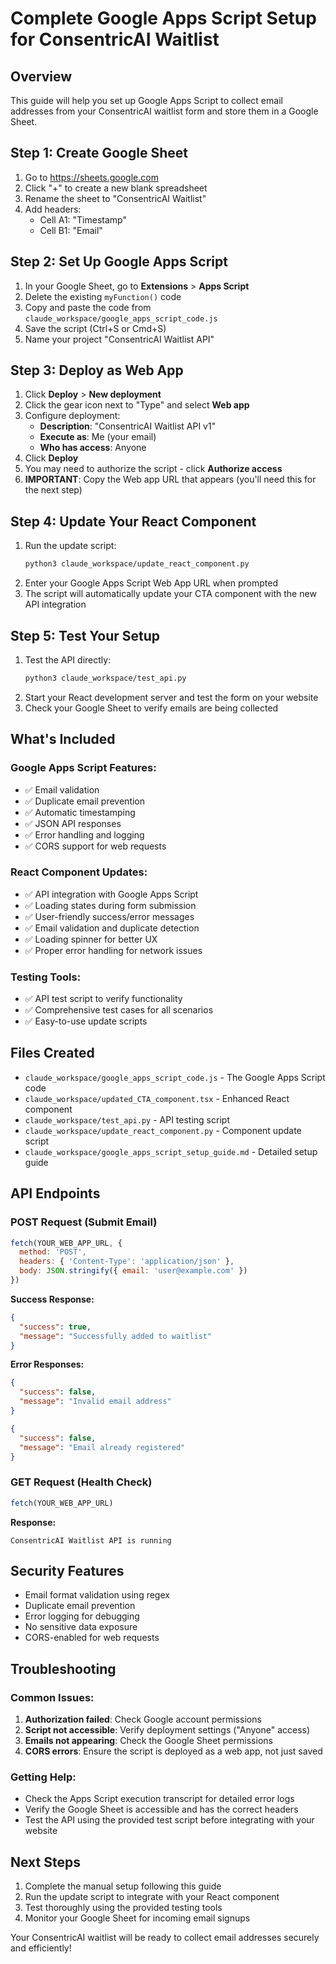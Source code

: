 # Complete Google Apps Script Setup for ConsentricAI Waitlist

## Overview
This guide will help you set up Google Apps Script to collect email addresses from your ConsentricAI waitlist form and store them in a Google Sheet.

## Step 1: Create Google Sheet
1. Go to https://sheets.google.com
2. Click "+" to create a new blank spreadsheet
3. Rename the sheet to "ConsentricAI Waitlist"
4. Add headers:
   - Cell A1: "Timestamp"
   - Cell B1: "Email"

## Step 2: Set Up Google Apps Script
1. In your Google Sheet, go to **Extensions** > **Apps Script**
2. Delete the existing `myFunction()` code
3. Copy and paste the code from `claude_workspace/google_apps_script_code.js`
4. Save the script (Ctrl+S or Cmd+S)
5. Name your project "ConsentricAI Waitlist API"

## Step 3: Deploy as Web App
1. Click **Deploy** > **New deployment**
2. Click the gear icon next to "Type" and select **Web app**
3. Configure deployment:
   - **Description**: "ConsentricAI Waitlist API v1"
   - **Execute as**: Me (your email)
   - **Who has access**: Anyone
4. Click **Deploy**
5. You may need to authorize the script - click **Authorize access**
6. **IMPORTANT**: Copy the Web app URL that appears (you'll need this for the next step)

## Step 4: Update Your React Component
1. Run the update script:
   ```bash
   python3 claude_workspace/update_react_component.py
   ```
2. Enter your Google Apps Script Web App URL when prompted
3. The script will automatically update your CTA component with the new API integration

## Step 5: Test Your Setup
1. Test the API directly:
   ```bash
   python3 claude_workspace/test_api.py
   ```
2. Start your React development server and test the form on your website
3. Check your Google Sheet to verify emails are being collected

## What's Included

### Google Apps Script Features:
- ✅ Email validation
- ✅ Duplicate email prevention
- ✅ Automatic timestamping
- ✅ JSON API responses
- ✅ Error handling and logging
- ✅ CORS support for web requests

### React Component Updates:
- ✅ API integration with Google Apps Script
- ✅ Loading states during form submission
- ✅ User-friendly success/error messages
- ✅ Email validation and duplicate detection
- ✅ Loading spinner for better UX
- ✅ Proper error handling for network issues

### Testing Tools:
- ✅ API test script to verify functionality
- ✅ Comprehensive test cases for all scenarios
- ✅ Easy-to-use update scripts

## Files Created
- `claude_workspace/google_apps_script_code.js` - The Google Apps Script code
- `claude_workspace/updated_CTA_component.tsx` - Enhanced React component
- `claude_workspace/test_api.py` - API testing script
- `claude_workspace/update_react_component.py` - Component update script
- `claude_workspace/google_apps_script_setup_guide.md` - Detailed setup guide

## API Endpoints

### POST Request (Submit Email)
```javascript
fetch(YOUR_WEB_APP_URL, {
  method: 'POST',
  headers: { 'Content-Type': 'application/json' },
  body: JSON.stringify({ email: 'user@example.com' })
})
```

**Success Response:**
```json
{
  "success": true,
  "message": "Successfully added to waitlist"
}
```

**Error Responses:**
```json
{
  "success": false,
  "message": "Invalid email address"
}
```

```json
{
  "success": false,
  "message": "Email already registered"
}
```

### GET Request (Health Check)
```javascript
fetch(YOUR_WEB_APP_URL)
```

**Response:**
```
ConsentricAI Waitlist API is running
```

## Security Features
- Email format validation using regex
- Duplicate email prevention
- Error logging for debugging
- No sensitive data exposure
- CORS-enabled for web requests

## Troubleshooting

### Common Issues:
1. **Authorization failed**: Check Google account permissions
2. **Script not accessible**: Verify deployment settings ("Anyone" access)
3. **Emails not appearing**: Check the Google Sheet permissions
4. **CORS errors**: Ensure the script is deployed as a web app, not just saved

### Getting Help:
- Check the Apps Script execution transcript for detailed error logs
- Verify the Google Sheet is accessible and has the correct headers
- Test the API using the provided test script before integrating with your website

## Next Steps
1. Complete the manual setup following this guide
2. Run the update script to integrate with your React component
3. Test thoroughly using the provided testing tools
4. Monitor your Google Sheet for incoming email signups

Your ConsentricAI waitlist will be ready to collect email addresses securely and efficiently!